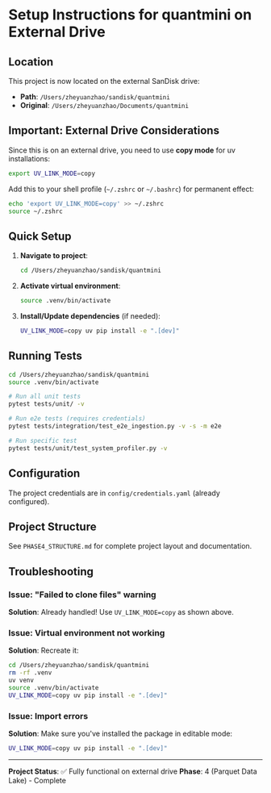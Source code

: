 # Setup Instructions for quantmini on External Drive

## Location
This project is now located on the external SanDisk drive:
- **Path**: `/Users/zheyuanzhao/sandisk/quantmini`
- **Original**: `/Users/zheyuanzhao/Documents/quantmini`

## Important: External Drive Considerations

Since this is on an external drive, you need to use **copy mode** for uv installations:

```bash
export UV_LINK_MODE=copy
```

Add this to your shell profile (`~/.zshrc` or `~/.bashrc`) for permanent effect:
```bash
echo 'export UV_LINK_MODE=copy' >> ~/.zshrc
source ~/.zshrc
```

## Quick Setup

1. **Navigate to project**:
   ```bash
   cd /Users/zheyuanzhao/sandisk/quantmini
   ```

2. **Activate virtual environment**:
   ```bash
   source .venv/bin/activate
   ```

3. **Install/Update dependencies** (if needed):
   ```bash
   UV_LINK_MODE=copy uv pip install -e ".[dev]"
   ```

## Running Tests

```bash
cd /Users/zheyuanzhao/sandisk/quantmini
source .venv/bin/activate

# Run all unit tests
pytest tests/unit/ -v

# Run e2e tests (requires credentials)
pytest tests/integration/test_e2e_ingestion.py -v -s -m e2e

# Run specific test
pytest tests/unit/test_system_profiler.py -v
```

## Configuration

The project credentials are in `config/credentials.yaml` (already configured).

## Project Structure

See `PHASE4_STRUCTURE.md` for complete project layout and documentation.

## Troubleshooting

### Issue: "Failed to clone files" warning
**Solution**: Already handled! Use `UV_LINK_MODE=copy` as shown above.

### Issue: Virtual environment not working
**Solution**: Recreate it:
```bash
cd /Users/zheyuanzhao/sandisk/quantmini
rm -rf .venv
uv venv
source .venv/bin/activate
UV_LINK_MODE=copy uv pip install -e ".[dev]"
```

### Issue: Import errors
**Solution**: Make sure you've installed the package in editable mode:
```bash
UV_LINK_MODE=copy uv pip install -e ".[dev]"
```

---

**Project Status**: ✅ Fully functional on external drive
**Phase**: 4 (Parquet Data Lake) - Complete

